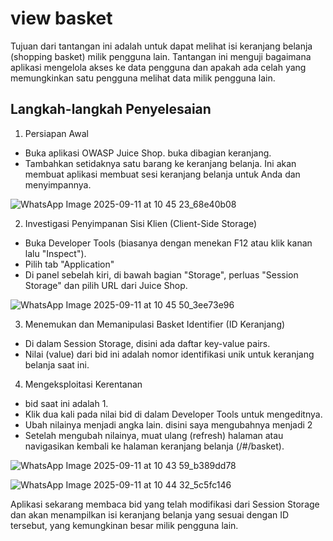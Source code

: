 # view basket

Tujuan dari tantangan ini adalah untuk dapat melihat isi keranjang belanja (shopping basket) milik pengguna lain. Tantangan ini menguji bagaimana aplikasi mengelola akses ke data pengguna dan apakah ada celah yang memungkinkan satu pengguna melihat data milik pengguna lain.

## Langkah-langkah Penyelesaian

1. Persiapan Awal
  - Buka aplikasi OWASP Juice Shop. buka dibagian keranjang.
  - Tambahkan setidaknya satu barang ke keranjang belanja. Ini akan membuat aplikasi membuat sesi keranjang belanja untuk Anda dan menyimpannya.

![WhatsApp Image 2025-09-11 at 10 45 23_68e40b08](https://github.com/user-attachments/assets/13623923-b600-4160-8686-1b719c948e7e)


2. Investigasi Penyimpanan Sisi Klien (Client-Side Storage)
  - Buka Developer Tools (biasanya dengan menekan F12 atau klik kanan lalu "Inspect").
  - Pilih tab "Application"
  - Di panel sebelah kiri, di bawah bagian "Storage", perluas "Session Storage" dan pilih URL dari Juice Shop.

![WhatsApp Image 2025-09-11 at 10 45 50_3ee73e96](https://github.com/user-attachments/assets/a57104a6-88af-40af-af49-240c5d86e3ab)

3. Menemukan dan Memanipulasi Basket Identifier (ID Keranjang)
  - Di dalam Session Storage, disini ada daftar key-value pairs.
  - Nilai (value) dari bid ini adalah nomor identifikasi unik untuk keranjang belanja saat ini.

4. Mengeksploitasi Kerentanan
  - bid saat ini adalah 1. 
  - Klik dua kali pada nilai bid di dalam Developer Tools untuk mengeditnya.
  - Ubah nilainya menjadi angka lain. disini saya mengubahnya menjadi 2
  - Setelah mengubah nilainya, muat ulang (refresh) halaman atau navigasikan kembali ke halaman keranjang belanja (/#/basket).

![WhatsApp Image 2025-09-11 at 10 43 59_b389dd78](https://github.com/user-attachments/assets/9c0d407f-e092-42b3-bfe0-6de488da2e35)

![WhatsApp Image 2025-09-11 at 10 44 32_5c5fc146](https://github.com/user-attachments/assets/9ef1898c-6bbf-4a46-94c9-d362eb4ed26f)

Aplikasi sekarang membaca bid yang telah modifikasi dari Session Storage dan akan menampilkan isi keranjang belanja yang sesuai dengan ID tersebut, yang kemungkinan besar milik pengguna lain. 
